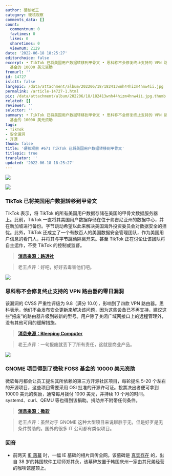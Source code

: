 ```yaml
---
author: 硬核老王
category: 硬核观察
comments_data: []
count:
  commentnum: 0
  favtimes: 0
  likes: 0
  sharetimes: 0
  viewnum: 2129
date: '2022-06-18 18:25:27'
editorchoice: false
excerpt: • TikTok 已将美国用户数据转移到甲骨文 • 思科称不会修复终止支持的 VPN 路由器的零日漏洞 • GNOME 项目得到了微软 FOSS
  基金的 10000 美元资助
fromurl: ''
id: 14727
islctt: false
largepic: /data/attachment/album/202206/18/182413wnh44hizm4hnw4ii.jpg
permalink: /article-14727-1.html
pic: /data/attachment/album/202206/18/182413wnh44hizm4hnw4ii.jpg.thumb.jpg
related: []
reviewer: ''
selector: ''
summary: • TikTok 已将美国用户数据转移到甲骨文 • 思科称不会修复终止支持的 VPN 路由器的零日漏洞 • GNOME 项目得到了微软 FOSS
  基金的 10000 美元资助
tags:
- TikTok
- 安全漏洞
- 开源
thumb: false
title: '硬核观察 #671 TikTok 已将美国用户数据转移到甲骨文'
titlepic: true
translator: ''
updated: '2022-06-18 18:25:27'
---
```


![](/data/attachment/album/202206/18/182413wnh44hizm4hnw4ii.jpg)


![](/data/attachment/album/202206/18/182439zdcoooi66spg9bob.jpg)


### TikTok 已将美国用户数据转移到甲骨文


TikTok 表示，将 TikTok 的所有美国用户数据存储在美国的甲骨文数据服务器上。此前，TikTok 一直将其美国用户数据存储在位于弗吉尼亚州的数据中心，并在新加坡进行备份。字节跳动希望以此来解决美国海外投资委员会对数据安全的担忧。此外，TikTok 还成立了一个有数百人的美国数据安全管理团队，作为美国用户信息的看门人，并将其与字节跳动隔离开来。甚至 TikTok 正在讨论让该团队将自主运作，不受 TikTok 的控制或监督。



> 
> **[消息来源：路透社](https://www.reuters.com/technology/exclusive-tiktok-moves-us-user-data-oracle-servers-company-2022-06-17/)**
> 
> 
> 



> 
> 老王点评：好吧，好好去毒害他们吧。
> 
> 
> 


![](/data/attachment/album/202206/18/182450w00000kuvjzwl0yy.jpg)


### 思科称不会修复终止支持的 VPN 路由器的零日漏洞


该漏洞的 CVSS 严重性评级为 9.8（满分 10.0），影响到了四款 VPN 路由器。思科表示，他们不会发布安全更新来解决该问题，因为这些设备已不再支持，建议这些“报废”的路由器升级到较新的型号。用户除了关闭广域网接口上的远程管理外，没有其他可用的缓解措施。



> 
> **[消息来源：Bleeping Computer](https://www.bleepingcomputer.com/news/security/cisco-says-it-won-t-fix-zero-day-rce-in-end-of-life-vpn-routers/)**
> 
> 
> 



> 
> 老王点评：一句报废就丢下了所有责任，这就是商业产品。
> 
> 
> 


![](/data/attachment/album/202206/18/182506xsnpjesn5nnbjxbs.jpg)


### GNOME 项目得到了微软 FOSS 基金的 10000 美元资助


微软每月都会让员工提名其所依赖的第三方开源社区项目，每轮提名 5-20 个左右的开源项目，这些项目需要采用 OSI 批准的开源许可证。投票决出者便可拿到 10000 美元的奖励，通常每月拨付 1000 美元，并持续 10 个月的时间。systemd、curl、QEMU 等也得到该捐助。捐助并不附带任何条件。



> 
> **[消息来源：微软](https://github.com/microsoft/foss-fund)**
> 
> 
> 



> 
> 老王点评：虽然对于 GNOME 这种大型项目来说聊胜于无，但是好歹是无条件赞助的。国外的很多 IT 公司都有类似项目。
> 
> 
> 


### 回音


* 前两天 [IE 落幕](/article-14718-1.html) 时，一幅 IE 墓碑的相片风传全网。该墓碑是 [真实存在](https://www.reuters.com/lifestyle/oddly-enough/internet-explorer-gravestone-goes-viral-south-korea-2022-06-17/) 的，出自 38 岁的韩国软件工程师郑其永，该墓碑放置于韩国庆州一家由其兄弟经营的咖啡馆屋顶上。